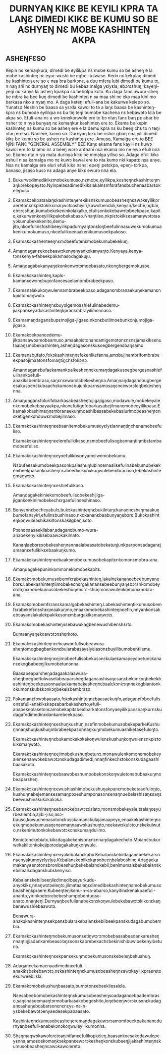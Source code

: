 <h1 align='center'>DURNYAŊ KIKƐ BE KEYILI KPRA TA LAŊƐ DIMEDI KIKƐ BE KUMU SO BE ASHYEŊ NƐ MOBE KASHINTEŊ AKPA</h1>
<h2>ASHEŊFƐSO</h2>
<p>Kepin nɛ kemaŋkura, dimedi be eyilikpa nɛ mobe kumu so be asheŋ e la mobe kashinteŋ nɛ eyur-wushi be egbel-tulwase.
Kedɔ nɛ kekplaŋ dimedi be kashinteŋ ere so e naa bra barkɔnɛ, a duu mfɛra lubi dimedi be kumu to, n naŋ shi nɛ durnyaŋ to dimedi bu kebaa malga yɛlyɛla, ebɔrɛshuŋ, kayeŋi-yeŋi nɛ kanyɛ kii asheŋ kpakpa so bebolpo kutɔ.
Ku daga fanɛ awura-sheŋ be mbra ka bee kuŋ dimedi be kashinteŋ n sa maa shi nɛ eko maa kini mo barkasa nko a nyaŋ mo.
A daga keteŋi efuli-ana be kakurwe kelepo so.
Yunatɛd Neshin be baasa sa yɛrda kawol to ta a laŋɛ baasa be kashinteŋ-kpra nɛ bumode eyilikpa nɛ bu tiŋ teŋi bumobe kachena nɛ kebawɔtɔ lɛla be akpa so.
Efuli-ana nɛ a wɔ kɔnɔkoŋwole ere to bɔ ntaŋ fanɛ baŋ pɛ abar be nsher to n nya bunyaŋ nɛ kemaŋkur kashinteŋ ere to.
Ekama be kepin kashinteŋ nɛ kumu so be asheŋ ere e la demu kpra nɛ ku beeŋ chɛ to n teŋi ntaŋ ere so. Naniere, kumo so.
Durnyaŋ kikɛ be nshɛr gboŋ nna yili dimedi kikɛ be kumu so be asheŋ nɛ kashinteŋ ere.
Amuso, Kamalga ere to
BEE ŊINI FANƐ "GENERAL ASSEMBLY" BEE
Kaŋɛ ekama fanɛ kayili nɛ kuwɔ kawol ere to la amo nɛ a beeŋ wɔrɔ anfaani nsa ekama mo ne ewɔ efuli nna so. Ekama nta n-ya mata durinya kikɛ be mmalga yiliso so. Adaga efuli kikɛ eshuli n sa kamalga mo nɛ kuwɔ kawal ere to nta kumo nki kapatɛ nsa anye. Nsa nɛ kamalga ere eluri efuli kikɛ nɛnɛ: epeŋi petɛkpa, epeŋi-tɔrkpa, banaso, jisaso kusɔ nɛ adaga anye kikɛ ewurɔ nna ela.</p>
<ol>
  <li>
    <p>Bukurwedimedikikɛmobekumuso,nɛmobe,eyilikpa,kesheŋnɛkashinteŋmaŋkɔrekopeyɛto.Nyinpelasadimedikikɛlakalnɛmfɛrafanɛbuchenaabarsokeleposo.</p>
  </li>
  <li>
    <p>Ekamakɔekpataalaŋɛkashinteŋerekikɛnɛkumusobeasheŋnɛawɔkeyilikpraeretonɛnkpiɛtokikɛmaŋwɔtɔashiyiri,kawolbenduli,kenyɛn/keche,ngbar,ebɔrɛshuŋ,kumubekekeninkolakalko,efulisonkokebawɔtɔbeekpaso,kapitɛ,kakurwenkoeyililkpakobekabaso.Nnaŋtiiso,nkpiɛtokikɛesamaŋwɔtɔtaayɔkumubekekenito,demu-jito,nkoefulinɛfoshibeeyilikpadurnyaŋtonɛloŋbeefulinnasuwekumokumuakenikumokumuso,nkoefulikoenaakenikumusoekpakoso.</p>
  </li>
  <li>
    <p>Ekamakɔkashenteeŋnɛmobeefutenɛmobekumubekekuŋ.</p>
  </li>
  <li>
    <p>Amaŋdaganɛekoebaawɔkenyanyankokanyaŋto.Kenyaya,kenya-tɔnɛkenya-fabeekpakamasodagakuju.</p>
  </li>
  <li>
    <p>Amaŋdagabukanyaŋekonkonwɔtɔmoebasato,nkongbergemokusoe.</p>
  </li>
  <li>
    <p>Ekamakɔkashinteŋ,kaplɛ-kamanɛewɔnɛbupinfanɛesaelamombrabeekpaso.</p>
  </li>
  <li>
    <p>Ekamanalakukoŋwulennambrabeekpaso,adaganɛmbranaekuŋekamanɛnkpiɛtomaŋwɔtɔ.</p>
  </li>
  <li>
    <p>Ekamakɔkashinteŋnɛbuyolgemoashiefulinabedemu-jiakpanɛeyadɔkashinteŋkpranɛmbrayilimonnaso.</p>
  </li>
  <li>
    <p>Ekamamaŋdaganɛbupɛmojiga-jigaso,nkonɛbutiimoebunkonjumojiga-jigaso.</p>
  </li>
  <li>
    <p>Ekamakɔekpanɛedemu-jikpanɛawɔamobeamuso,amaakpiɛtonanɛamigemotonɛnɛnɛjamakikɛenutaalaŋɛmobekashinteŋ,asheŋdagasonɛkusoegbergenɛbaŋsamo.</p>
  </li>
  <li>
    <p>Ekamanɛbufafo,fokɔkashinteŋnɛfokenikefanna,amɔbujinambrifombrabeekpasojimaatonɛfomaŋtiŋchɛfokɔnɔ.</p>
    <p>Amaŋdaganɛbufaekamankpalkesheŋnɛkumaŋdagakusoegbergesoashiefulinankoefuli-anakikɛbembraso,saŋɛnɛewɔrɔlabekesheŋna.Amaŋnaŋdaganɛbugbergeesakusoenɛkubaachɔkumonɛbujunkparnsamosaŋɛnɛewɔrɔloŋbekesheŋnna.</p>
  </li>
  <li>
    <p>Amaŋdaganɛfolurifobarkasabeasheŋtojigajigaso,modawule,mobekeyalenkomobekebɔayaakpa,nkonɛfotigefobarkasabejilmanɛmobeeyilikpaso.Ekamakɔkashinteŋnɛmbranaekuŋmoashibaasabekebaalurimobeasheŋtonɛketigenkonduwɛmobejilmaso.</p>
  </li>
  <li>
    <p>Ekamakɔkashinteŋnɛebaanitemobekumusoyɛlyɛlannaŋtiŋchenamobeefuliso.</p>
    <p>Ekamakɔkashinteŋnɛelerefulikikɛso,nɛmobeefulisogbannaŋtiŋmbɛtambamobeefuliso.</p>
  </li>
  <li>
    <p>Ekamakɔkashinteŋnɛeyɔefulikosonyamɔlwemobekumu.</p>
    <p>Nɛbufaesakumobeekpasonkpalashuŋlubinɛemaaliɛefulinabekumubekekenibeekpasonkoasheŋnɛabeedɔɔkɔnɔkoŋwulebembranaso,lebekashinteŋmaŋwɔtɔ.</p>
  </li>
  <li>
    <p>Ekamakɔkashinteŋnɛeshiefulikoso.</p>
    <p>Amaŋdagakekiniekomobeefulisobekeshijiga-jigankonkinimobekechɛrgaefulinɛeshinaso.</p>
  </li>
  <li>
    <p>Benyɛnnɛbecheyabulɔ,bukɔkashinteŋnɛbukilntaŋɛkanaŋnɛshɛŋmaakuŋbumofanɛyiri,efulinɛbushinaso,nkokananɛbaabunyaŋebɔrɛ.Bukɔkashinteŋkoŋwuleashikakiltonɛkakilgbeŋisoto.</p>
    <p>Pɔɛnɛbaasaekilabar,adaganɛbumo-wura-anabekenyikikɛebaawɔkakilnato.</p>
    <p>Kanaŋlaebɔrɛsobekesheŋnannaalabaasatobekatuŋjunkparponɛadaganɛjamaanɛefulikikɛebaakuŋkumo.</p>
  </li>
  <li>
    <p>Ekamakɔkashinteŋnɛebaakɔmobekumusobekapitɛnkomonɛmobra-ana.</p>
    <p>Amaŋdagakepuninkommɔnekomobekapitɛ.</p>
  </li>
  <li>
    <p>Ekamakɔmobekumusobemfɛrabekashinteŋ,lakalnɛkananɛebeebunyaŋebɔrɛ.Labekashinteŋtiimobekechɛrgakananɛebeebunyaŋebɔrɛnkomobeyɛrda,nɛmobekumusobekeshuŋebɔrɛ-shuŋmonawulenkomonɛmobra-ana.</p>
  </li>
  <li>
    <p>Ekamakɔmobemfɛranɛkamalgabekashinteŋ.Labekashinteŋtiikumusobemfɛrabekefɛnɛshɛŋmaakuŋmo,enaakɔmobekashinteŋnɛefin,nnyankonsakebɔayanɛlakalekpakikɛsonɛmbargakikɛmaŋwɔtɔ.</p>
  </li>
  <li>
    <p>Ekamakɔmobekashinteŋnɛebawɔkagbenewushibenshɛrto.</p>
    <p>Bumaanyaŋekoawɔtɔnshɛrkoto.</p>
  </li>
  <li>
    <p>Ekamakɔkashinteŋnɛebaawɔefulisobeawura-sheŋtomogbagbankonɛbularabasayɛlyɛlasonɛbuyilibumobentilemu.</p>
    <p>Ekamakɔkashinteŋnɛejimobeefulisobekusɔnɛkulaekamapeyɛbetunɔkananɛekogbabeeŋjikumobetunɔnna.</p>
    <p>Baasabeaparsheŋadagaakalaawura-sheŋbeegbeltulwaselabeaparsheŋdaganɛashisaŋɛsaŋɛbekɔnkɔŋbekelɛkashinteŋbeekpasonnaalaekamabekesheŋnɛbaalɛkɔnkɔŋnnakegblantonkokumonɛkubɛkɔnkɔŋbekelɛbembraso.</p>
  </li>
  <li>
    <p>Fokamanɛfowɔbaasato,fokɔkashinteŋnɛbaasaekuŋfo,adaganɛfobeefulisonɛefuli-anakikɛkapɛabarbekashɛrto,efuli-anabekeblasetonɛamobekapitɛbealbarkatonɛfonyaeyilikpanɛnaŋkurnɛkudagafodimedinɛdankarebeekpaso.</p>
  </li>
  <li>
    <p>Ekamakɔkashinteŋnɛeshuŋkushuŋ,nɛefinmobekumusobekeparkeKushuŋnnaŋshuŋkushuŋmbrabeekpasonnaŋkuŋmobekumuashiketasefuloŋto.</p>
    <p>Ekamakɔkashinteŋnɛbukamokakɔkakoŋwulenɛkushuŋkoŋwulenɛnkpiɛtokikɛmaŋwɔtɔ.</p>
    <p>Ekamakɔkashinteŋnɛejimobekushuŋbetunɔ,monawulenkomonɛmobekeyalenɛenaawɔkebawɔtɔnɛkudagadimedi,nnaŋfinkechɛtokonɛkudagaashibaasakutɔ.</p>
    <p>Ekamakɔkashinteŋnɛebaawɔbeshumpobekɔnɔkoŋwuletonɛbubaakuŋmobeaparsheŋ.</p>
  </li>
  <li>
    <p>Ekamakɔkashinteŋnɛewushiashimobekushuŋakpanɛmobeketasefuloŋto,kushuŋnabejemanɛesamaŋpɔɔeshumponasonɛenaŋnuebelashisaŋɛsaŋɛbeewushinɛkukɔkakɔka.</p>
  </li>
  <li>
    <p>Ekamakɔkashinteŋnɛebawɔkebawɔtɔlɛlato,monɛmobekeyale,taalaŋɛeyurbealemfia,ajibi-jiso,asɔ-buuso,kowuchenasotonɛkusɔkamanɛkulajamaapeyɛ,enaakɔkashinteŋnɛekuŋmobekumusaŋɛnɛemaŋnaawɔkushuŋto,nɛekawɔkulɔto,nɛkekulwuto,nɛkenimutonkokebawɔtɔkonɛkumaŋdulimo.</p>
    <p>Keniotonɛkebiato,kikɛdagakekenisonɛnɛnnaŋdagakechɛto.Mbianɛbukurwekakiltonkokejipotodagakakuŋkoŋwule.</p>
  </li>
  <li>
    <p>Ekamakɔkashinteŋnɛenyakebalanɛkabii.Kebalanɛkebiidaganɛbekekarsonaenyakumoyɛlyɛlya.Kebalanɛkebiikekarsobeeŋbalaboshinɛ.Adagaekamakanyaenɔtonɛbronibeashuŋbekebalanɛkebii;benimumalɛbekebalanɛkebiimalɛdaganɛkubɛkenyiso.</p>
    <p>Kebalanɛkebiibeeŋliɛdimedibeeyurkudu-anyɔkikɛ,nnaŋwɔtɔeleŋto,jilmataalaŋɛdimedibekashinteŋnɛmobekumusobeasheŋkpraere.Kubeeŋteŋikenu-n-sa-abarso,kanyitinɛkenakpaefuli-ananto,yirinkoebɔrɛbebeshumpobentuŋso-anato,nnaŋteŋi.Durnyaŋbeefulianabekɔnɔkoŋwulebekebawɔtɔkikɛnɛkaŋbenewushiebaawɔtɔ.</p>
    <p>Benawura-anakɔkashinteŋnɛekpanɛbularakebalanɛkebiibeekpanɛkudagabumobembia.</p>
  </li>
  <li>
    <p>Ekamakɔkashinteŋmobekumusonɛetiŋwɔrɔmobebaasabeadankaresheŋnnaŋtiŋjiadankarebeasɔlɔŋɛsonɛkabrebekachɛbekinishibuwibekenyibetunɔ.</p>
    <p>Ekamakɔkashinteŋnɛekpanɛekuŋmobekumusonɛkebeleŋbekushuŋ.</p>
  </li>
  <li>
    <p>Adaganɛekamaenyadimedinɛefuli-anakikɛbekebawɔtɔ,nɛkashinteŋnɛkumusobeasheŋnɛawɔkeyilikpraeretoekurweebilɛla.</p>
  </li>
  <li>
    <p>Ekamakɔmobekushuŋbaasato,bumotonɛebeekiiesalɛla.</p>
    <p>Nɛesabeebomobekashinteŋnɛkumusobeasheŋsoadaganɛebaadembraso,saŋɛnasoemaaŋtɔrmobarkasakobegeshito,loŋebeeŋwɔrɔkusɔnɛkudaganɛasheŋebɛabarsonɛnɛnɛyɛ-nɛ-n-yɛbekebawɔtɔenyaedesekpabaasato.</p>
    <p>Kashinteŋnɛkumusobeasheŋeremaŋdagakuwɔrɔamomfoeekpakananɛdurnyaŋbeefuli-anabekɔnɔkoŋwuleyilikumonna.</p>
  </li>
  <li>
    <p>Shɛŋmaŋwɔkawoleretoaŋinifanɛefulikopkeleŋ,baasankoesakodawulepeyɛnna,amosoekomaŋkɔekpanɛewɔrɔkesheŋkonɛkubeeŋjijakashinteŋnɛkumusobeasheŋnɛawɔkawolereto.</p>
  </li>
</ol>